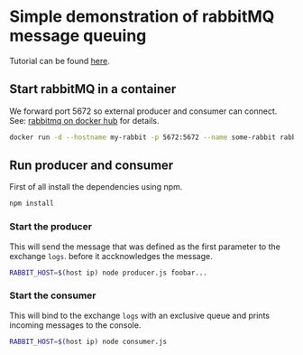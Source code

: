 # Simple demonstration of rabbitMQ message queuing

Tutorial can be found [here](https://www.rabbitmq.com/tutorials/tutorial-three-javascript.html).

## Start rabbitMQ in a container
We forward port 5672 so external producer and consumer can connect. See: [rabbitmq on docker hub](https://hub.docker.com/_/rabbitmq/) for details.
```bash
docker run -d --hostname my-rabbit -p 5672:5672 --name some-rabbit rabbitmq
```

## Run producer and consumer
First of all install the dependencies using npm.
```bash
npm install
```

### Start the producer
This will send the message that was defined as the first parameter to the exchange `logs`.
before it accknowledges the message.
```bash
RABBIT_HOST=$(host ip) node producer.js foobar...
```

### Start the consumer
This will bind to the exchange `logs` with an exclusive queue and prints incoming messages to the console.
```bash
RABBIT_HOST=$(host ip) node consumer.js
```

